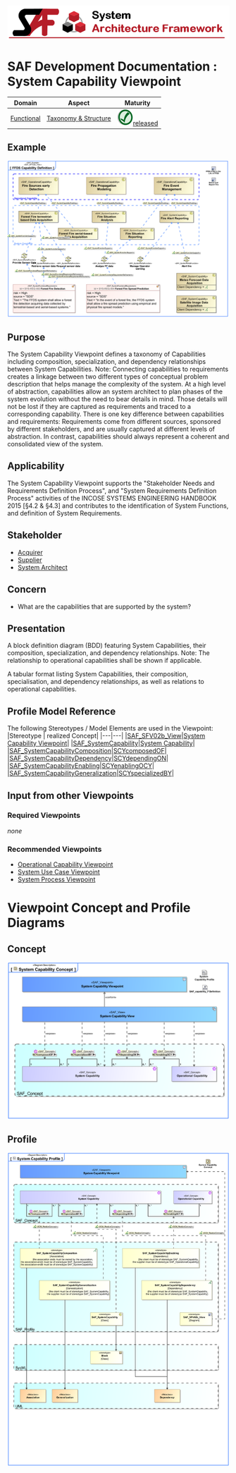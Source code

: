 ![System Architecture Framework](../../diagrams/Banner_SAF.png)
# SAF Development Documentation : System Capability Viewpoint
|**Domain**|**Aspect**|**Maturity**|
| --- | --- | --- |
|[Functional](../../domains.md#Domain-Functional)|[Taxonomy & Structure](../../aspects.md#Aspect-Taxonomy-&-Structure)|![Released](../../diagrams/Symbol_confirmed.svg.png )[released](../../using-saf/maturity.md#released)|
## Example
![System-Capability-Viewpoint-example.svg](../../vp-examples/System-Capability-Viewpoint-example.svg)
## Purpose
The System Capability Viewpoint defines a taxonomy of Capabilities including composition, specialization, and dependency relationships between System Capabilities.
Note: Connecting capabilities to requirements creates a linkage between two different types of conceptual problem description that helps manage the complexity of the system. At a high level of abstraction, capabilities allow an system architect to plan phases of the system evolution without the need to bear details in mind. Those details will not be lost if they are captured as requirements and traced to a corresponding capability. There is one key difference between capabilities and requirements: Requirements come from different sources, sponsored by different stakeholders, and are usually captured at different levels of abstraction. In contrast, capabilities should always represent a coherent and consolidated view of the system.
## Applicability
The System Capability Viewpoint supports the "Stakeholder Needs and Requirements Definition Process", and "System Requirements Definition Process" activities of the INCOSE SYSTEMS ENGINEERING HANDBOOK 2015 [§4.2 & §4.3] and contributes to the identification of System Functions, and definition of System Requirements.
## Stakeholder
* [Acquirer](../../stakeholders.md#Acquirer)
* [Supplier](../../stakeholders.md#Supplier)
* [System Architect](../../stakeholders.md#System-Architect)
## Concern
* What are the capabilities that are supported by the system?
## Presentation
A block definition diagram (BDD) featuring System Capabilities, their composition, specialization, and dependency relationships.
Note: The relationship to operational capabilities shall be shown if applicable.

A tabular format listing System Capabilities, their composition, specialisation, and dependency relationships, as well as relations to operational capabilities.

## Profile Model Reference
The following Stereotypes / Model Elements are used in the Viewpoint:
|Stereotype | realized Concept|
|---|---|
|[SAF_SFV02b_View](../../stereotypes.md#SAF_SFV02b_View)|[System Capability Viewpoint](../concept/concepts.md#System-Capability-Viewpoint)|
|[SAF_SystemCapability](../../stereotypes.md#SAF_SystemCapability)|[System Capability](../concept/concepts.md#System-Capability)|
|[SAF_SystemCapabilityComposition](../../stereotypes.md#SAF_SystemCapabilityComposition)|[SCYcomposedOF](../concept/concepts.md#SCYcomposedOF)|
|[SAF_SystemCapabilityDependency](../../stereotypes.md#SAF_SystemCapabilityDependency)|[SCYdependingON](../concept/concepts.md#SCYdependingON)|
|[SAF_SystemCapabilityEnabling](../../stereotypes.md#SAF_SystemCapabilityEnabling)|[SCYenablingOCY](../concept/concepts.md#SCYenablingOCY)|
|[SAF_SystemCapabilityGeneralization](../../stereotypes.md#SAF_SystemCapabilityGeneralization)|[SCYspecializedBY](../concept/concepts.md#SCYspecializedBY)|
## Input from other Viewpoints
### Required Viewpoints
*none*
### Recommended Viewpoints
* [Operational Capability Viewpoint](Operational-Capability-Viewpoint.md)
* [System Use Case Viewpoint](System-Use-Case-Viewpoint.md)
* [System Process Viewpoint](System-Process-Viewpoint.md)
# Viewpoint Concept and Profile Diagrams
## Concept
![System Capability Concept](diagrams/System-Capability-Concept.svg)
## Profile
![System Capability Profile](diagrams/System-Capability-Profile.svg)
